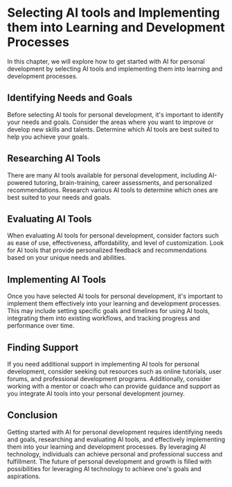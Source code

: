 Selecting AI tools and Implementing them into Learning and Development Processes
=============================================================================================================================================

In this chapter, we will explore how to get started with AI for personal development by selecting AI tools and implementing them into learning and development processes.

Identifying Needs and Goals
---------------------------

Before selecting AI tools for personal development, it's important to identify your needs and goals. Consider the areas where you want to improve or develop new skills and talents. Determine which AI tools are best suited to help you achieve your goals.

Researching AI Tools
--------------------

There are many AI tools available for personal development, including AI-powered tutoring, brain-training, career assessments, and personalized recommendations. Research various AI tools to determine which ones are best suited to your needs and goals.

Evaluating AI Tools
-------------------

When evaluating AI tools for personal development, consider factors such as ease of use, effectiveness, affordability, and level of customization. Look for AI tools that provide personalized feedback and recommendations based on your unique needs and abilities.

Implementing AI Tools
---------------------

Once you have selected AI tools for personal development, it's important to implement them effectively into your learning and development processes. This may include setting specific goals and timelines for using AI tools, integrating them into existing workflows, and tracking progress and performance over time.

Finding Support
---------------

If you need additional support in implementing AI tools for personal development, consider seeking out resources such as online tutorials, user forums, and professional development programs. Additionally, consider working with a mentor or coach who can provide guidance and support as you integrate AI tools into your personal development journey.

Conclusion
----------

Getting started with AI for personal development requires identifying needs and goals, researching and evaluating AI tools, and effectively implementing them into your learning and development processes. By leveraging AI technology, individuals can achieve personal and professional success and fulfillment. The future of personal development and growth is filled with possibilities for leveraging AI technology to achieve one's goals and aspirations.
